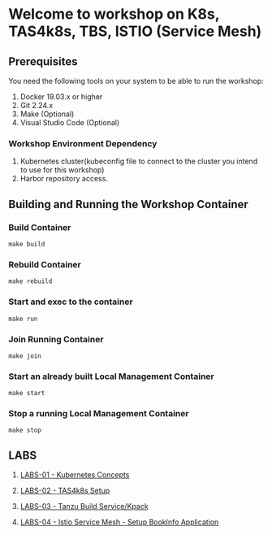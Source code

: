 # Welcome to workshop on K8s, TAS4k8s, TBS, ISTIO (Service Mesh)

## Prerequisites  

You need the following tools on your system to be able to run the workshop:
1. Docker 19.03.x or higher  
2. Git 2.24.x  
3. Make (Optional)
4. Visual Studio Code (Optional)

### Workshop Environment Dependency

1. Kubernetes cluster(kubeconfig file to connect to the cluster you intend to use for this workshop)
2. Harbor repository access.

## Building and Running the Workshop Container

### Build Container
`make build`

### Rebuild Container
`make rebuild`

### Start and exec to the container
`make run`

### Join Running Container
`make join`

### Start an already built Local Management Container
`make start`

### Stop a running Local Management Container
`make stop`

## LABS
1. [LABS-01 - Kubernetes Concepts](labs/labs-01/LABS-01.md)

2. [LABS-02 - TAS4k8s Setup](labs/labs-02/LABS-02.md)

3. [LABS-03 - Tanzu Build Service/Kpack](labs/labs-03/LABS-03.md)

4. [LABS-04 - Istio Service Mesh - Setup BookInfo Application](labs/labs-04/LABS-04.md)

